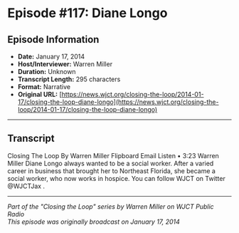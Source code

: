 # Episode #117: Diane Longo



## Episode Information

- **Date:** January 17, 2014
- **Host/Interviewer:** Warren Miller
- **Duration:** Unknown
- **Transcript Length:** 295 characters
- **Format:** Narrative
- **Original URL:** [https://news.wjct.org/closing-the-loop/2014-01-17/closing-the-loop-diane-longo](https://news.wjct.org/closing-the-loop/2014-01-17/closing-the-loop-diane-longo)

---

## Transcript

Closing The Loop
By
Warren Miller
Flipboard
Email
Listen
•
3:23
Warren Miller
Diane Longo always wanted to be a social worker.
After a varied career in business that brought her to Northeast Florida, she became a social worker, who now works in hospice.
You can follow WJCT on Twitter
@WJCTJax
.

---

*Part of the "Closing the Loop" series by Warren Miller on WJCT Public Radio*  
*This episode was originally broadcast on January 17, 2014*
